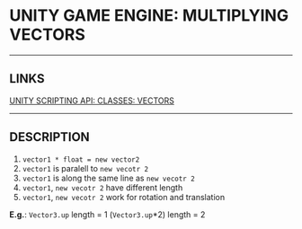 # UNITY GAME ENGINE: MULTIPLYING VECTORS


---



## LINKS

[UNITY SCRIPTING API: CLASSES: VECTORS](https://docs.unity3d.com/ScriptReference/Vector3.html)



---



## DESCRIPTION

1. `vector1 * float = new vector2`
2. `vector1` is paralell to `new vecotr 2`
3. `vector1` is along the same line as `new vecotr 2`
4. `vector1`, `new vecotr 2` have different length
5. `vector1`, `new vecotr 2` work for rotation and translation


**E.g.**:
`Vector3.up` length = 1
(`Vector3.up`*2) length = 2
